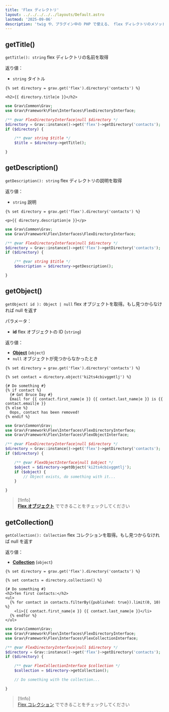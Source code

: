 ```yaml
---
title: 'Flex ディレクトリ'
layout: ../../../../../layouts/Default.astro
lastmod: '2025-09-06'
description: 'twig や、プラグイン中の PHP で使える、 flex ディレクトリのメソッドを解説します。'
---
```


## getTitle()

`getTitle(): string` flex ディレクトリの名前を取得

返り値：

- `string` タイトル

```twig
{% set directory = grav.get('flex').directory('contacts') %}

<h2>{{ directory.title|e }}</h2>
```

```php
use Grav\Common\Grav;
use Grav\Framework\Flex\Interfaces\FlexDirectoryInterface;

/** @var FlexDirectoryInterface|null $directory */
$directory = Grav::instance()->get('flex')->getDirectory('contacts');
if ($directory) {

    /** @var string $title */
    $title = $directory->getTitle();

}
```

## getDescription()

`getDescription(): string` flex ディレクトリの説明を取得

返り値：

- `string` 説明

```twig
{% set directory = grav.get('flex').directory('contacts') %}

<p>{{ directory.description|e }}</p>
```

```php
use Grav\Common\Grav;
use Grav\Framework\Flex\Interfaces\FlexDirectoryInterface;

/** @var FlexDirectoryInterface|null $directory */
$directory = Grav::instance()->get('flex')->getDirectory('contacts');
if ($directory) {

    /** @var string $title */
    $description = $directory->getDescription();

}
```

## getObject()

`getObject( id ): Object | null` flex オブジェクトを取得。もし見つからなければ null を返す

パラメータ：
- **id** flex オブジェクトの ID (`string`)

返り値：
- **[Object](../04.object/)** (`object`)
- `null` オブジェクトが見つからなかったとき

```twig
{% set directory = grav.get('flex').directory('contacts') %}

{% set contact = directory.object('ki2ts4cbivggmtlj') %}

{# Do something #}
{% if contact %}
  {# Got Bruce Day #}
  Email for {{ contact.first_name|e }} {{ contact.last_name|e }} is {{ contact.email|e }}
{% else %}
  Oops, contact has been removed!
{% endif %}
```

```php
use Grav\Common\Grav;
use Grav\Framework\Flex\Interfaces\FlexDirectoryInterface;
use Grav\Framework\Flex\Interfaces\FlexObjectInterface;

/** @var FlexDirectoryInterface|null $directory */
$directory = Grav::instance()->get('flex')->getDirectory('contacts');
if ($directory) {

    /** @var FlexObjectInterface|null $object */
    $object = $directory->getObject('ki2ts4cbivggmtlj');
    if ($object) {
        // Object exists, do something with it...
    }

}
```

> [!Info]  
>  **[Flex オブジェクト](../04.object/)** でできることをチェックしてください

## getCollection()

`getCollection(): Collection` flex コレクションを取得。もし見つからなければ null を返す

返り値：
- **[Collection](../03.collection/)** (`object`)

```twig
{% set directory = grav.get('flex').directory('contacts') %}

{% set contacts = directory.collection() %}

{# Do something #}
<h2>Ten first contacts:</h2>
<ul>
  {% for contact in contacts.filterBy({published: true}).limit(0, 10) %}
    <li>{{ contact.first_name|e }} {{ contact.last_name|e }}</li>
  {% endfor %}
</ul>
```

```php
use Grav\Common\Grav;
use Grav\Framework\Flex\Interfaces\FlexDirectoryInterface;
use Grav\Framework\Flex\Interfaces\FlexCollectionInterface;

/** @var FlexDirectoryInterface|null $directory */
$directory = Grav::instance()->get('flex')->getDirectory('contacts');
if ($directory) {

    /** @var FlexCollectionInterface $collection */
    $collection = $directory->getCollection();

    // Do something with the collection...

}
```

> [!Info]  
> [Flex コレクション](../03.collection/) でできることをチェックしてください

